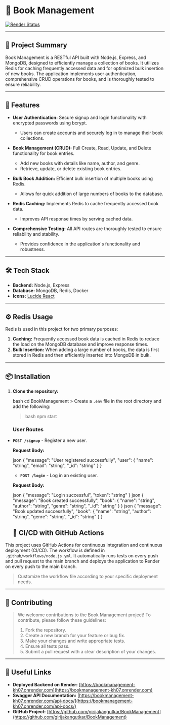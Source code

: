 
# 📘 Book Management

[![Render Status](https://img.shields.io/badge/Render-Live-brightgreen)](https://bookmanagement-kh07.onrender.com)

---

## 🌟 Project Summary

Book Management is a RESTful API built with Node.js, Express, and MongoDB, designed to efficiently manage a collection of books. It utilizes Redis for caching frequently accessed data and for optimized bulk insertion of new books. The application implements user authentication, comprehensive CRUD operations for books, and is thoroughly tested to ensure reliability.

---

## 🚀 Features

- **User Authentication:** Secure signup and login functionality with encrypted passwords using bcrypt.
  - Users can create accounts and securely log in to manage their book collections.

- **Book Management (CRUD):**  Full Create, Read, Update, and Delete functionality for book entries.
  - Add new books with details like name, author, and genre.
  - Retrieve, update, or delete existing book entries.

- **Bulk Book Addition:** Efficient bulk insertion of multiple books using Redis.
  - Allows for quick addition of large numbers of books to the database.

- **Redis Caching:** Implements Redis to cache frequently accessed book data.
  - Improves API response times by serving cached data.

- **Comprehensive Testing:** All API routes are thoroughly tested to ensure reliability and stability.
  - Provides confidence in the application's functionality and robustness.

---

## 🛠️ Tech Stack

- **Backend:** Node.js, Express
- **Database:** MongoDB, Redis, Docker
- **Icons:** [Lucide React](https://lucide.dev/)

---

## ⚙️ Redis Usage

Redis is used in this project for two primary purposes:

1.  **Caching:** Frequently accessed book data is cached in Redis to reduce the load on the MongoDB database and improve response times.
2.  **Bulk Insertion:** When adding a large number of books, the data is first stored in Redis and then efficiently inserted into MongoDB in bulk.

---

## 📦 Installation

1.  **Clone the repository:**

    bash
    cd BookManagement
        > Create a `.env` file in the root directory and add the following:
    > bash
    npm start
    ### User Routes

- **`POST /signup`** - Register a new user.

  **Request Body:**

    json
    {
      "message": "User registered successfully",
      "user": {
        "name": "string",
        "email": "string",
        "_id": "string"
      }
    }
    - **`POST /login`** - Log in an existing user.

  **Request Body:**

    json
    {
      "message": "Login successful",
      "token": "string"
    }
    json
    {
      "message": "Book created successfully",
      "book": {
        "name": "string",
        "author": "string",
        "genre": "string",
        "_id": "string"
      }
    }
    json
    {
      "message": "Book updated successfully",
      "book": {
        "name": "string",
        "author": "string",
        "genre": "string",
        "_id": "string"
      }
    }
    ## 🚀 CI/CD with GitHub Actions

This project uses GitHub Actions for continuous integration and continuous deployment (CI/CD). The workflow is defined in `.github/workflows/node.js.yml`. It automatically runs tests on every push and pull request to the main branch and deploys the application to Render on every push to the main branch.

> Customize the workflow file according to your specific deployment needs.

---

## 🤝 Contributing

> We welcome contributions to the Book Management project! To contribute, please follow these guidelines:
>
> 1.  Fork the repository.
> 2.  Create a new branch for your feature or bug fix.
> 3.  Make your changes and write appropriate tests.
> 4.  Ensure all tests pass.
> 5.  Submit a pull request with a clear description of your changes.

---

## 🔗 Useful Links

-   **Deployed Backend on Render:** [https://bookmanagement-kh07.onrender.com](https://bookmanagement-kh07.onrender.com)
-   **Swagger API Documentation:** [https://bookmanagement-kh07.onrender.com/api-docs/](https://bookmanagement-kh07.onrender.com/api-docs/)
-   **GitHub Project:** [https://github.com/girijakangutkar/BookManagement](https://github.com/girijakangutkar/BookManagement)
